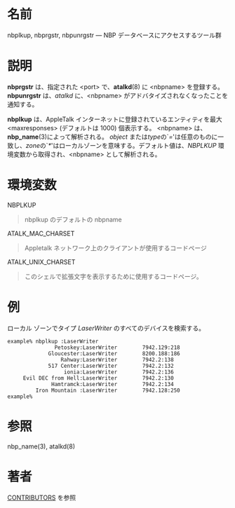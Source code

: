 # 名前

nbplkup, nbprgstr, nbpunrgstr — NBP データベースにアクセスするツール群

# 説明

**nbprgstr** は、指定された <port\> で、**atalkd**(8) に <nbpname\>
を登録する。**nbpunrgstr** は、*atalkd* に、<nbpname\>
がアドバタイズされなくなったことを通知する。

**nbplkup** は、AppleTalk インターネットに登録されているエンティティを最大
<maxresponses\> (デフォルトは 1000) 個表示する。 <nbpname\>
は、**nbp_name**(3)によって解析される。 *object*
または*type*の\`*=*'は任意のものに一致し、*zone*の\`*\**'はローカルゾーンを意味する。デフォルト値は、*NBPLKUP*
環境変数から取得され、<nbpname\> として解析される。

# 環境変数

NBPLKUP

> nbplkup のデフォルトの nbpname

ATALK_MAC_CHARSET

> Appletalk ネットワーク上のクライアントが使用するコードページ

ATALK_UNIX_CHARSET

> このシェルで拡張文字を表示するために使用するコードページ。

# 例

ローカル ゾーンでタイプ *LaserWriter* のすべてのデバイスを検索する。

    example% nbplkup :LaserWriter
                   Petoskey:LaserWriter        7942.129:218
                 Gloucester:LaserWriter        8200.188:186
                     Rahway:LaserWriter        7942.2:138
                 517 Center:LaserWriter        7942.2:132
                      ionia:LaserWriter        7942.2:136
         Evil DEC from Hell:LaserWriter        7942.2:130
                  Hamtramck:LaserWriter        7942.2:134
             Iron Mountain :LaserWriter        7942.128:250
    example%

# 参照

nbp_name(3), atalkd(8)

# 著者

[CONTRIBUTORS](https://netatalk.io/contributors) を参照
